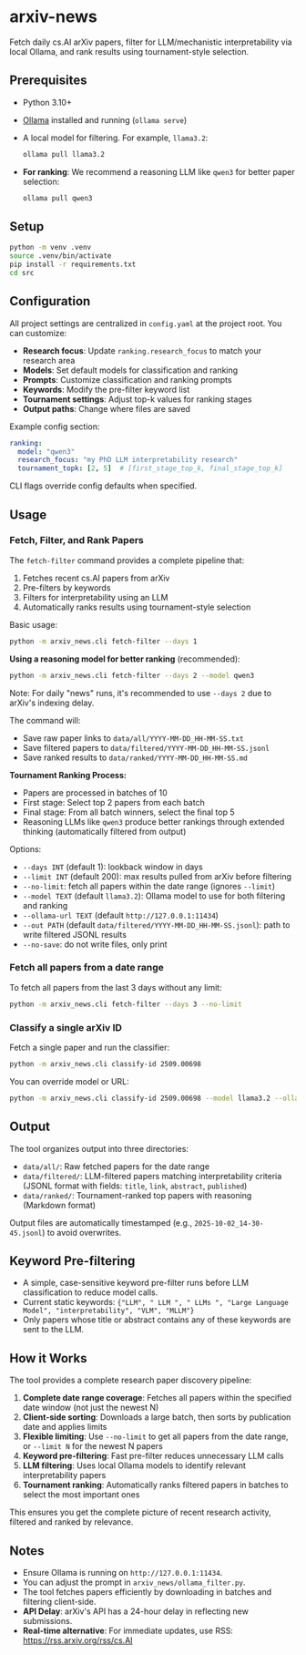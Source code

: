 # arxiv-news

Fetch daily cs.AI arXiv papers, filter for LLM/mechanistic interpretability via local Ollama, and rank results using tournament-style selection.

## Prerequisites
- Python 3.10+
- [Ollama](https://ollama.com/) installed and running (`ollama serve`)
- A local model for filtering. For example, `llama3.2`:
  
  ```bash
  ollama pull llama3.2
  ```

- **For ranking**: We recommend a reasoning LLM like `qwen3` for better paper selection:
  
  ```bash
  ollama pull qwen3
  ```

## Setup
```bash
python -m venv .venv
source .venv/bin/activate
pip install -r requirements.txt
cd src
```

## Configuration

All project settings are centralized in `config.yaml` at the project root. You can customize:

- **Research focus**: Update `ranking.research_focus` to match your research area
- **Models**: Set default models for classification and ranking
- **Prompts**: Customize classification and ranking prompts
- **Keywords**: Modify the pre-filter keyword list
- **Tournament settings**: Adjust top-k values for ranking stages
- **Output paths**: Change where files are saved

Example config section:
```yaml
ranking:
  model: "qwen3"
  research_focus: "my PhD LLM interpretability research"
  tournament_topk: [2, 5]  # [first_stage_top_k, final_stage_top_k]
```

CLI flags override config defaults when specified.

## Usage

### Fetch, Filter, and Rank Papers
The `fetch-filter` command provides a complete pipeline that:
1. Fetches recent cs.AI papers from arXiv
2. Pre-filters by keywords
3. Filters for interpretability using an LLM
4. Automatically ranks results using tournament-style selection

Basic usage:
```bash
python -m arxiv_news.cli fetch-filter --days 1
```

**Using a reasoning model for better ranking** (recommended):
```bash
python -m arxiv_news.cli fetch-filter --days 2 --model qwen3
```

Note: For daily "news" runs, it's recommended to use `--days 2` due to arXiv's indexing delay.

The command will:
- Save raw paper links to `data/all/YYYY-MM-DD_HH-MM-SS.txt`
- Save filtered papers to `data/filtered/YYYY-MM-DD_HH-MM-SS.jsonl`
- Save ranked results to `data/ranked/YYYY-MM-DD_HH-MM-SS.md`

**Tournament Ranking Process:**
- Papers are processed in batches of 10
- First stage: Select top 2 papers from each batch
- Final stage: From all batch winners, select the final top 5
- Reasoning LLMs like `qwen3` produce better rankings through extended thinking (automatically filtered from output)

Options:
- `--days INT` (default 1): lookback window in days
- `--limit INT` (default 200): max results pulled from arXiv before filtering
- `--no-limit`: fetch all papers within the date range (ignores `--limit`)
- `--model TEXT` (default `llama3.2`): Ollama model to use for both filtering and ranking
- `--ollama-url TEXT` (default `http://127.0.0.1:11434`)
- `--out PATH` (default `data/filtered/YYYY-MM-DD_HH-MM-SS.jsonl`): path to write filtered JSONL results
- `--no-save`: do not write files, only print

### Fetch all papers from a date range
To fetch all papers from the last 3 days without any limit:
```bash
python -m arxiv_news.cli fetch-filter --days 3 --no-limit
```

### Classify a single arXiv ID
Fetch a single paper and run the classifier:
```bash
python -m arxiv_news.cli classify-id 2509.00698
```
You can override model or URL:
```bash
python -m arxiv_news.cli classify-id 2509.00698 --model llama3.2 --ollama-url http://127.0.0.1:11434
```

## Output
The tool organizes output into three directories:
- `data/all/`: Raw fetched papers for the date range
- `data/filtered/`: LLM-filtered papers matching interpretability criteria (JSONL format with fields: `title`, `link`, `abstract`, `published`)
- `data/ranked/`: Tournament-ranked top papers with reasoning (Markdown format)

Output files are automatically timestamped (e.g., `2025-10-02_14-30-45.jsonl`) to avoid overwrites.

## Keyword Pre-filtering
- A simple, case-sensitive keyword pre-filter runs before LLM classification to reduce model calls.
- Current static keywords: `{"LLM", " LLM ", " LLMs ", "Large Language Model", "interpretability", "VLM", "MLLM"}`
- Only papers whose title or abstract contains any of these keywords are sent to the LLM.

## How it Works
The tool provides a complete research paper discovery pipeline:

1. **Complete date range coverage**: Fetches all papers within the specified date window (not just the newest N)
2. **Client-side sorting**: Downloads a large batch, then sorts by publication date and applies limits
3. **Flexible limiting**: Use `--no-limit` to get all papers from the date range, or `--limit N` for the newest N papers
4. **Keyword pre-filtering**: Fast pre-filter reduces unnecessary LLM calls
5. **LLM filtering**: Uses local Ollama models to identify relevant interpretability papers
6. **Tournament ranking**: Automatically ranks filtered papers in batches to select the most important ones

This ensures you get the complete picture of recent research activity, filtered and ranked by relevance.

## Notes
- Ensure Ollama is running on `http://127.0.0.1:11434`.
- You can adjust the prompt in `arxiv_news/ollama_filter.py`.
- The tool fetches papers efficiently by downloading in batches and filtering client-side.
- **API Delay**: arXiv's API has a 24-hour delay in reflecting new submissions.
- **Real-time alternative**: For immediate updates, use RSS: https://rss.arxiv.org/rss/cs.AI
